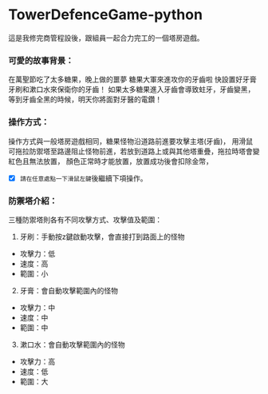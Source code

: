 # TowerDefenceGame-python
這是我修完商管程設後，跟組員一起合力完工的一個塔房遊戲。

### 可愛的故事背景：
在萬聖節吃了太多糖果，晚上做的噩夢
糖果大軍來進攻你的牙齒啦
快設置好牙膏牙刷和漱口水來保衛你的牙齒！
如果太多糖果進入牙齒會導致蛀牙，牙齒變黑，等到牙齒全黑的時候，明天你將面對牙醫的電鑽！

### 操作方式：
操作方式與一般塔房遊戲相同，糖果怪物沿道路前進要攻擊主塔(牙齒)，
用滑鼠可拖拉防禦塔至路邊阻止怪物前進，若放到道路上或與其他塔重疊，拖拉時塔會變紅色且無法放置，
顏色正常時才能放置，放置成功後會扣除金幣，
- [x] `請在任意處點一下滑鼠左鍵`後繼續下項操作。

### 防禦塔介紹：
三種防禦塔則各有不同攻擊方式、攻擊值及範圍：
1. 牙刷：手動按z鍵啟動攻擊，會直接打到路面上的怪物
  - 攻擊力：低
  - 速度：高
  - 範圍：小
2. 牙膏：會自動攻擊範圍內的怪物
  - 攻擊力：中
  - 速度：中
  - 範圍：中
3. 漱口水：會自動攻擊範圍內的怪物
  - 攻擊力：高
  - 速度：低
  - 範圍：大               
